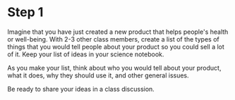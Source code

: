 # Step 1

Imagine that you have just created a new product that helps people's health or well-being. With 2-3 other class members, create a list of the types of things that you would tell people about your product so you could sell a lot of it. Keep your list of ideas in your science notebook.

As you make your list, think about who you would tell about your product, what it does, why they should use it, and other general issues. 

Be ready to share your ideas in a class discussion. 
